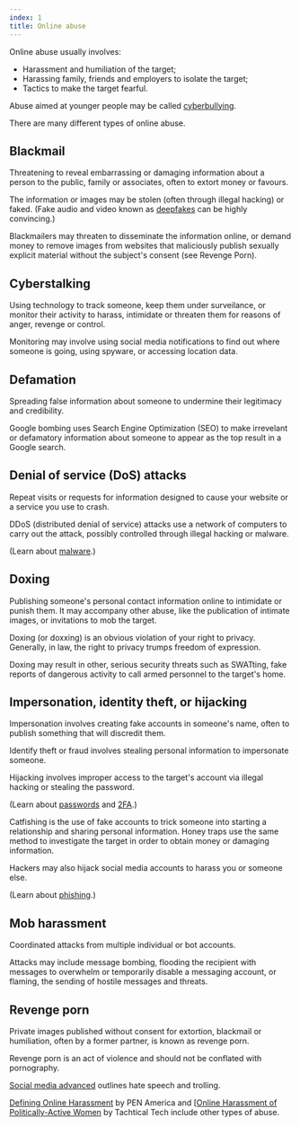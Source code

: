 ```yaml
---
index: 1
title: Online abuse
---
```

Online abuse usually involves: 

*	Harassment and humiliation of the target;
*	Harassing family, friends and employers to isolate the target;
*	Tactics to make the target fearful. 

Abuse aimed at younger people may be called [cyberbullying](https://cyberbullying.org/).

There are many different types of online abuse. 

## Blackmail

Threatening to reveal embarrassing or damaging information about a person to the public, family or associates, often to extort money or favours.

The information or images may be stolen (often through illegal hacking) or faked. (Fake audio and video known as [deepfakes](https://www.buzzfeed.com/craigsilverman/obama-jordan-peele-deepfake-video-debunk-buzzfeed?utm_term=.hlxWpqMOo#.rlDN6YM4o) can be highly convincing.)  

Blackmailers may threaten to disseminate the information online, or demand money to remove images from websites that maliciously publish sexually explicit material without the subject's consent (see Revenge Porn).

## Cyberstalking 

Using technology to track someone, keep them under surveilance, or monitor their activity to harass, intimidate or threaten them for reasons of anger, revenge or control.

Monitoring may involve using social media notifications to find out where someone is going, using spyware, or accessing location data.

## Defamation

Spreading false information about someone to undermine their legitimacy and credibility.

Google bombing uses Search Engine Optimization (SEO) to make irrevelant or defamatory information about someone to appear as the top result in a Google search. 

## Denial of service (DoS) attacks

Repeat visits or requests for information designed to cause your website or a service you use to crash. 

DDoS (distributed denial of service) attacks use a network of computers to carry out the attack, possibly controlled through illegal hacking or malware. 

(Learn about [malware](umbrella://lesson/malware/0).)

## Doxing
 	
Publishing someone's personal contact information online to intimidate or punish them. It may accompany other abuse, like the publication of intimate images, or invitations to mob the target. 

Doxing (or doxxing) is an obvious violation of your right to privacy. Generally, in law, the right to privacy trumps freedom of expression.

Doxing may result in other, serious security threats such as SWATting, fake reports of dangerous activity to call armed personnel to the target's home.  

## Impersonation, identity theft, or hijacking

Impersonation involves creating fake accounts in someone's name, often to publish something that will discredit them. 

Identify theft or fraud involves stealing personal information to impersonate someone.  

Hijacking involves improper access to the target's account via illegal hacking or stealing the password. 

(Learn about [passwords](umbrella://lesson/passwords/0) and [2FA](umbrella://lesson/passwords/1).)

Catfishing is the use of fake accounts to trick someone into starting a relationship and sharing personal information. Honey traps use the same method to investigate the target in order to obtain money or damaging information.    

Hackers may also hijack social media accounts to harass you or someone else. 

(Learn about [phishing](umbrella://lesson/phishing).)

## Mob harassment

Coordinated attacks from multiple individual or bot accounts. 

Attacks may include message bombing, flooding the recipient with messages to overwhelm or temporarily disable a messaging account, or flaming, the sending of hostile messages and threats. 

## Revenge porn 

Private images published without consent for extortion, blackmail or humiliation, often by a former partner, is known as revenge porn. 

Revenge porn is an act of violence and should not be conflated with pornography.

[Social media advanced](umbrella://lesson/social-media/1) outlines hate speech and trolling.

[Defining Online Harassment](https://onlineharassmentfieldmanual.pen.org/additional-resources/defining-online-harassment-a-glossary-of-terms/) by PEN America and [[Online Harassment of Politically-Active Women](https://xyz.informationactivism.org/en/online-harassment-of-politically-active-women-introduction) by Tachtical Tech include other types of abuse.